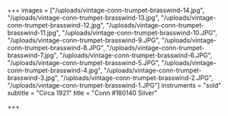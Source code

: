 +++
images = ["/uploads/vintage-conn-trumpet-brasswind-14.jpg", "/uploads/vintage-conn-trumpet-brasswind-13.jpg", "/uploads/vintage-conn-trumpet-brasswind-12.jpg", "/uploads/vintage-conn-trumpet-brasswind-11.jpg", "/uploads/vintage-conn-trumpet-brasswind-10.JPG", "/uploads/vintage-conn-trumpet-brasswind-9.JPG", "/uploads/vintage-conn-trumpet-brasswind-8.JPG", "/uploads/vintage-conn-trumpet-brasswind-7.jpg", "/uploads/vintage-conn-trumpet-brasswind-6.JPG", "/uploads/vintage-conn-trumpet-brasswind-5.JPG", "/uploads/vintage-conn-trumpet-brasswind-4.jpg", "/uploads/vintage-conn-trumpet-brasswind-3.jpg", "/uploads/vintage-conn-trumpet-brasswind-2.JPG", "/uploads/vintage-conn-trumpet-brasswind-1.JPG"]
instruments = "sold"
subtitle = "Circa 1921"
title = "Conn #180140  Silver"

+++
